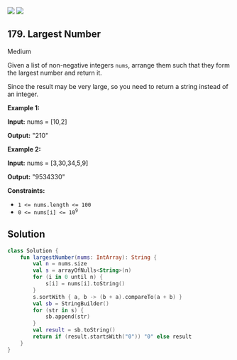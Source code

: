 [![](https://img.shields.io/github/stars/javadev/LeetCode-in-Kotlin?label=Stars&style=flat-square)](https://github.com/javadev/LeetCode-in-Kotlin)
[![](https://img.shields.io/github/forks/javadev/LeetCode-in-Kotlin?label=Fork%20me%20on%20GitHub%20&style=flat-square)](https://github.com/javadev/LeetCode-in-Kotlin/fork)

## 179\. Largest Number

Medium

Given a list of non-negative integers `nums`, arrange them such that they form the largest number and return it.

Since the result may be very large, so you need to return a string instead of an integer.

**Example 1:**

**Input:** nums = [10,2]

**Output:** "210"

**Example 2:**

**Input:** nums = [3,30,34,5,9]

**Output:** "9534330"

**Constraints:**

*   `1 <= nums.length <= 100`
*   <code>0 <= nums[i] <= 10<sup>9</sup></code>

## Solution

```kotlin
class Solution {
    fun largestNumber(nums: IntArray): String {
        val n = nums.size
        val s = arrayOfNulls<String>(n)
        for (i in 0 until n) {
            s[i] = nums[i].toString()
        }
        s.sortWith { a, b -> (b + a).compareTo(a + b) }
        val sb = StringBuilder()
        for (str in s) {
            sb.append(str)
        }
        val result = sb.toString()
        return if (result.startsWith("0")) "0" else result
    }
}
```